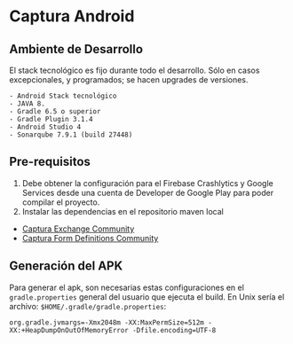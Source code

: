# Captura Android

## Ambiente de Desarrollo

El stack tecnológico es fijo durante todo el desarrollo. Sólo en casos excepcionales, y programados; se hacen upgrades de versiones.

    - Android Stack tecnológico
    - JAVA 8.
    - Gradle 6.5 o superior
    - Gradle Plugin 3.1.4
    - Android Studio 4
    - Sonarqube 7.9.1 (build 27448)

## Pre-requisitos

1. Debe obtener la configuración para el Firebase Crashlytics y Google Services desde una cuenta de Developer de Google Play para poder compilar el proyecto. 
2. Instalar las dependencias en el repositorio maven local
* [Captura Exchange Community](https://github.com/jokoframework/captura-exchange-community)
* [Captura Form Definitions Community](https://github.com/jokoframework/captura-form_definitions-community)


## Generación del APK

Para generar el apk, son necesarias estas configuraciones en el `gradle.properties` general del usuario que ejecuta el build. En Unix sería el archivo: `$HOME/.gradle/gradle.properties`:

    org.gradle.jvmargs=-Xmx2048m -XX:MaxPermSize=512m -XX:+HeapDumpOnOutOfMemoryError -Dfile.encoding=UTF-8
